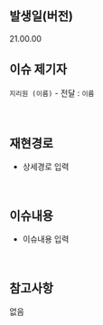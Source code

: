 ## 발생일(버전)
21.00.00
<br>
## 이슈 제기자
```지리원 (이름)``` - 전달 : ```이름```
<br>   
<br>
## 재현경로
- 상세경로 입력
<br>

## 이슈내용   
- 이슈내용 입력
<br>

## 참고사항   
없음
```
   
